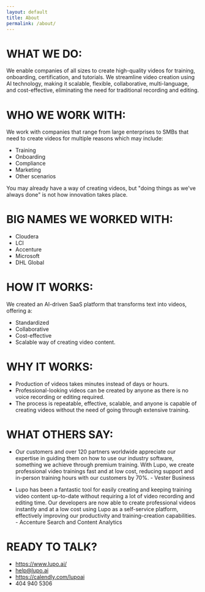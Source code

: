 ```yaml
---
layout: default
title: About
permalink: /about/
---
```


# WHAT WE DO:
We enable companies of all sizes to create high-quality videos for training, onboarding, certification, and tutorials. We streamline video creation using AI technology, making it scalable, flexible, collaborative, multi-language, and cost-effective, eliminating the need for traditional recording and editing.

# WHO WE WORK WITH:
We work with companies that range from large enterprises to SMBs that need to create videos for multiple reasons which may include:
* Training
* Onboarding
* Compliance
* Marketing
* Other scenarios

You may already have a way of creating videos, but "doing things as we've always done" is not how innovation takes place.

# BIG NAMES WE WORKED WITH:
* Cloudera
* LCI
* Accenture
* Microsoft
* DHL Global

# HOW IT WORKS:
We created an AI-driven SaaS platform that transforms text into videos, offering a:
* Standardized
* Collaborative
* Cost-effective
* Scalable 
way of creating video content.

# WHY IT WORKS:
* Production of videos takes minutes instead of days or hours.
* Professional-looking videos can be created by anyone as there is no voice recording or editing required.
* The process is repeatable, effective, scalable, and anyone is capable of creating videos without the need of going through extensive training.

# WHAT OTHERS SAY:
* Our customers and over 120 partners worldwide appreciate our expertise in guiding them on how to use our industry software, something we achieve through premium training. With Lupo, we create professional video trainings fast and at low cost, reducing support and in-person training hours with our customers by 70%. - Vester Business

* Lupo has been a fantastic tool for easily creating and keeping training video content up-to-date without requiring a lot of video recording and editing time. Our developers are now able to create professional videos instantly and at a low cost using Lupo as a self-service platform, effectively improving our productivity and training-creation capabilities. - Accenture Search and Content Analytics

# READY TO TALK?
* https://www.lupo.ai/
* help@lupo.ai
* https://calendly.com/lupoai
* 404 940 5306
